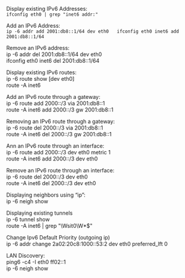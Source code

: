 Display existing IPv6 Addresses:  
`ifconfig eth0 | grep "inet6 addr:"`  
  
Add an IPv6 Address:  
`ip -6 addr add 2001:db8::1/64 dev eth0  
ifconfig eth0 inet6 add 2001:db8::1/64`  

Remove an IPv6 address:  
ip -6 addr del 2001:db8::1/64 dev eth0  
ifconfig eth0 inet6 del 2001:db8::1/64  
  
Display existing IPv6 routes:  
ip -6 route show [dev eth0]  
route -A inet6  
  
Add an IPv6 route through a gateway:  
ip -6 route add 2000::/3 via 2001:db8::1  
route -A inet6 add 2000::/3 gw 2001:db8::1  
  
Removing an IPv6 route through a gateway:  
ip -6 route del 2000::/3 via 2001:db8::1  
route -A inet6 del 2000::/3 gw 2001:db8::1  
   
Ann an IPv6 route through an interface:  
ip -6 route add 2000::/3 dev eth0 metric 1  
route  -A inet6 add 2000::/3 dev eth0  
  
Remove an IPv6 route through an interface:  
ip -6 route del 2000::/3 dev eth0  
route -A inet6 del 2000::/3 dev eth0  
  
Displaying neighbors using “ip”:  
ip -6 neigh show  
  
Displaying existing tunnels  
ip -6 tunnel show  
route -A inet6 | grep "\Wsit0\W*$"  
  
Change Ipv6 Default Priority (outgoing ip)  
ip -6 addr change 2a02:20c8:1000::53:2 dev eth0 preferred_lft 0  
  
LAN Discovery:  
ping6 -c4 -I eth0 ff02::1  
ip -6 neigh show  
